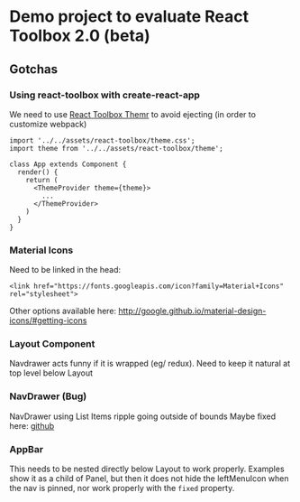 # Demo project to evaluate React Toolbox 2.0 (beta)

## Gotchas

### Using react-toolbox with create-react-app
We need to use [React Toolbox Themr](https://github.com/react-toolbox/react-toolbox-themr) to avoid ejecting (in order to customize webpack)
```
import '../../assets/react-toolbox/theme.css';
import theme from '../../assets/react-toolbox/theme';

class App extends Component {
  render() {
    return (
      <ThemeProvider theme={theme}>
        ...
      </ThemeProvider>
    )
  }
}
```

### Material Icons
Need to be linked in the head:
```
<link href="https://fonts.googleapis.com/icon?family=Material+Icons" rel="stylesheet">
```

Other options available here:
http://google.github.io/material-design-icons/#getting-icons


### Layout Component
Navdrawer acts funny if it is wrapped (eg/ redux). Need to keep it natural at top level below Layout


### NavDrawer (Bug)
NavDrawer using List Items ripple going outside of bounds
Maybe fixed here:
[github](https://github.com/react-toolbox/react-toolboxcommit/8a4b628d1b740c2e6d84b4a6b708cc198f835f3e)


### AppBar
This needs to be nested directly below Layout to work properly. Examples show it as a child of Panel, but then it does not hide the leftMenuIcon when the nav is pinned, nor work properly with the `fixed` property.
